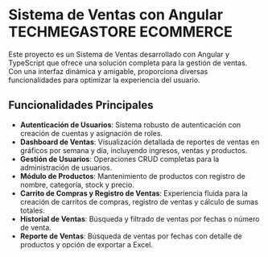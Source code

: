 # Sistema de Ventas con Angular TECHMEGASTORE ECOMMERCE

Este proyecto es un Sistema de Ventas desarrollado con Angular y TypeScript que ofrece una solución completa para la gestión de ventas. Con una interfaz dinámica y amigable, 
proporciona diversas funcionalidades para optimizar la experiencia del usuario.

## Funcionalidades Principales

- **Autenticación de Usuarios**: Sistema robusto de autenticación con creación de cuentas y asignación de roles.
- **Dashboard de Ventas**: Visualización detallada de reportes de ventas en gráficos por semana y día, incluyendo ingresos, ventas y productos.
- **Gestión de Usuarios**: Operaciones CRUD completas para la administración de usuarios.
- **Módulo de Productos**: Mantenimiento de productos con registro de nombre, categoría, stock y precio.
- **Carrito de Compras y Registro de Ventas**: Experiencia fluida para la creación de carritos de compras, registro de ventas y cálculo de sumas totales.
- **Historial de Ventas**: Búsqueda y filtrado de ventas por fechas o número de venta.
- **Reporte de Ventas**: Búsqueda de ventas por fechas con detalle de productos y opción de exportar a Excel.

